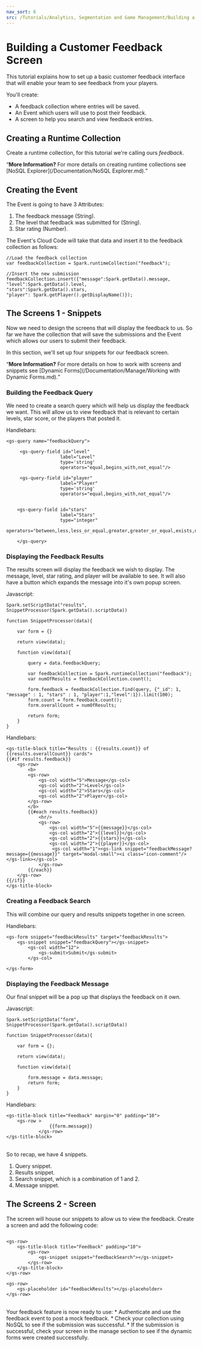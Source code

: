 ```yaml
---
nav_sort: 6
src: /Tutorials/Analytics, Segmentation and Game Management/Building a Customer Feedback Screen.md
---
```


# Building a Customer Feedback Screen

This tutorial explains how to set up a basic customer feedback interface that will enable your team to see feedback from your players.

You'll create:
* A feedback collection where entries will be saved.
* An Event which users will use to post their feedback.
* A screen to help you search and view feedback entries.

## Creating a Runtime Collection

Create a runtime collection, for this tutorial we're calling ours *feedback*.

<q>**More Information?** For more details on creating runtime collections see [NoSQL Explorer](/Documentation/NoSQL Explorer.md).</q>

## Creating the Event

The Event is going to have 3 Attributes:

1. The feedback message (String).
2. The level that feedback was submitted for (String).
3. Star rating (Number).

The Event's Cloud Code will take that data and insert it to the feedback collection as follows:

```
//Load the feedback collection
var feedbackCollection = Spark.runtimeCollection("feedback");

//Insert the new submission
feedbackCollection.insert({"message":Spark.getData().message,
"level":Spark.getData().level,
"stars":Spark.getData().stars,
"player": Spark.getPlayer().getDisplayName()});
```

## The Screens 1 - Snippets

Now we need to design the screens that will display the feedback to us. So far we have the collection that will save the submissions and the Event which allows our users to submit their feedback.

In this section, we'll set up four snippets for our feedback screen.

<q>**More Information?** For more details on how to work with screens and snippets see [Dynamic Forms](/Documentation/Manage/Working with Dynamic Forms.md).</q>

### Building the Feedback Query

We need to create a search query which will help us display the feedback we want. This will allow us to view feedback that is relevant to certain levels, star score, or the players that posted it.

Handlebars:

```
<gs-query name="feedbackQuery">

     <gs-query-field id="level"
                    label="Level"
                    type='string'
                    operators="equal,begins_with,not_equal"/>

     <gs-query-field id="player"
                    label="Player"
                    type='string'
                    operators="equal,begins_with,not_equal"/>


    <gs-query-field id="stars"
                    label="Stars"
                    type="integer"
                    operators="between,less,less_or_equal,greater,greater_or_equal,exists,not_exists"/>

    </gs-query>
```

### Displaying the Feedback Results

The results screen will display the feedback we wish to display. The message, level, star rating, and player will be available to see. It will also have a button which expands the message into it's own popup screen.

Javascript:

```
Spark.setScriptData("results", SnippetProcessor(Spark.getData().scriptData))

function SnippetProcessor(data){

    var form = {}

    return view(data);

    function view(data){

        query = data.feedbackQuery;

        var feedbackCollection = Spark.runtimeCollection("feedback");
        var numOfResults = feedbackCollection.count();

        form.feedback = feedbackCollection.find(query, {"_id": 1, "message" : 1, "stars" : 1, "player":1,"level":1}).limit(100);
        form.count = form.feedback.count();
        form.overallCount = numOfResults;

        return form;
    }
}

```

Handlebars:

```
<gs-title-block title="Results : {{results.count}} of {{results.overallCount}} cards">
{{#if results.feedback}}
    <gs-row>
        <b>
        <gs-row>
            <gs-col width="5">Message</gs-col>
            <gs-col width="2">Level</gs-col>
            <gs-col width="2">Stars</gs-col>
            <gs-col width="2">Player</gs-col>
        </gs-row>
        </b>
        {{#each results.feedback}}
            <hr/>
            <gs-row>
                <gs-col width="5">{{message}}</gs-col>
                <gs-col width="2">{{level}}</gs-col>
                <gs-col width="2">{{stars}}</gs-col>
                <gs-col width="2">{{player}}</gs-col>
                 <gs-col width="1"><gs-link snippet="feedbackMessage?message={{message}}" target="modal-small"><i class="icon-comment"/></gs-link></gs-col>
            </gs-row>
        {{/each}}
    </gs-row>
{{/if}}
</gs-title-block>
```

### Creating a Feedback Search

This will combine our query and results snippets together in one screen.

Handlebars:

```
<gs-form snippet="feedbackResults" target="feedbackResults">
    <gs-snippet snippet="feedbackQuery"></gs-snippet>
        <gs-col width="12">
            <gs-submit>Submit</gs-submit>
        </gs-col>

</gs-form>

```

### Displaying the Feedback Message

Our final snippet will be a pop up that displays the feedback on it own.

Javascript:

```
Spark.setScriptData("form", SnippetProcessor(Spark.getData().scriptData))

function SnippetProcessor(data){

    var form = {};

    return view(data);

    function view(data){

        form.message = data.message;
        return form;
    }
}

```

Handlebars:

```
<gs-title-block title="Feedback" margin="0" padding="10">
    <gs-row >
                {{form.message}}
            </gs-row>
</gs-title-block>

```
</br>
So to recap, we have 4 snippets.

1. Query snippet.
2. Results snippet.
3. Search snippet, which is a combination of 1 and 2.
4. Message snippet.

## The Screens 2 - Screen

The screen will house our snippets to allow us to view the feedback. Create a screen and add the following code:

```

<gs-row>
    <gs-title-block title="Feedback" padding="10">
        <gs-row>
            <gs-snippet snippet="feedbackSearch"></gs-snippet>
        </gs-row>
    </gs-title-block>
</gs-row>

<gs-row>
    <gs-placeholder id="feedbackResults"></gs-placeholder>
</gs-row>

```
</br>
Your feedback feature is now ready to use:
* Authenticate and use the feedback event to post a mock feedback.
* Check your collection using NoSQL to see if the submission was successful.
* If the submission is successful, check your screen in the manage section to see if the dynamic forms were created successfully.
